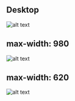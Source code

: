 ## Desktop 

![alt text](http://res.cloudinary.com/jkeohan/image/upload/v1534474303/rd-1280.png "Logo Title Text 1")

## max-width: 980
 
![alt text](http://res.cloudinary.com/jkeohan/image/upload/v1534474303/rd-980.png "Logo Title Text 1")

## max-width: 620
![alt text](http://res.cloudinary.com/jkeohan/image/upload/v1534474303/Screen_Shot_2018-08-16_at_8.57.43_PM_mmrrgg.png "Logo Title Text 1")

